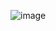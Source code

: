 ![image](https://github.com/umal-Rozi/responsive-Fast-food-/assets/109276151/98198787-50db-435c-ad67-04b74797bcc9)











